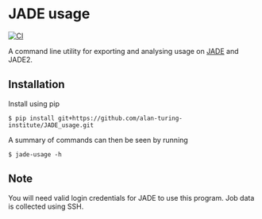 # JADE usage

[![CI](https://github.com/alan-turing-institute/JADE_usage/actions/workflows/ci.yaml/badge.svg)](https://github.com/alan-turing-institute/JADE_usage/actions/workflows/ci.yaml)

A command line utility for exporting and analysing usage on [JADE](http://jade.ac.uk) and JADE2.

## Installation

Install using pip

```
$ pip install git+https://github.com/alan-turing-institute/JADE_usage.git
```

A summary of commands can then be seen by running

```
$ jade-usage -h
```

## Note

You will need valid login credentials for JADE to use this program. Job data is
collected using SSH.
